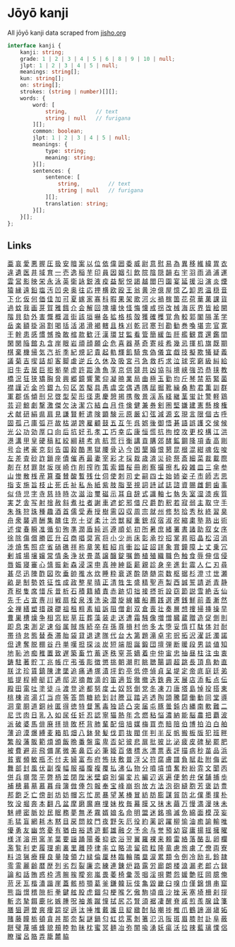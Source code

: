 # Jōyō kanji

All jōyō kanji data scraped from [jisho.org](https://jisho.org)

```ts
interface kanji {
    kanji: string;
    grade: 1 | 2 | 3 | 4 | 5 | 6 | 8 | 9 | 10 | null;
    jlpt: 1 | 2 | 3 | 4 | 5 | null;
    meanings: string[];
    kun: string[];
    on: string[];
    strokes: (string | number)[][];
    words: {
        word: [
            string,         // text
            string | null   // furigana
        ][];
        common: boolean;
        jlpt: 1 | 2 | 3 | 4 | 5 | null;
        meanings: {
            type: string;
            meaning: string;
        }[];
        sentences: {
            sentence: [
                string,         // text
                string | null   // furigana
            ][];
            translation: string;
        }[];
    }[];
};
```
## Links
[亜](./jouyou/亜.json) [哀](./jouyou/哀.json) [愛](./jouyou/愛.json) [悪](./jouyou/悪.json) [握](./jouyou/握.json) [圧](./jouyou/圧.json) [扱](./jouyou/扱.json) [安](./jouyou/安.json) [暗](./jouyou/暗.json) [案](./jouyou/案.json) [以](./jouyou/以.json) [位](./jouyou/位.json) [依](./jouyou/依.json) [偉](./jouyou/偉.json) [囲](./jouyou/囲.json) [委](./jouyou/委.json) [威](./jouyou/威.json) [尉](./jouyou/尉.json) [意](./jouyou/意.json) [慰](./jouyou/慰.json) [易](./jouyou/易.json) [為](./jouyou/為.json) [異](./jouyou/異.json) [移](./jouyou/移.json) [維](./jouyou/維.json) [緯](./jouyou/緯.json) [胃](./jouyou/胃.json) [衣](./jouyou/衣.json) [違](./jouyou/違.json) [遺](./jouyou/遺.json) [医](./jouyou/医.json) [井](./jouyou/井.json) [域](./jouyou/域.json) [育](./jouyou/育.json) [一](./jouyou/一.json) [壱](./jouyou/壱.json) [逸](./jouyou/逸.json) [稲](./jouyou/稲.json) [芋](./jouyou/芋.json) [印](./jouyou/印.json) [員](./jouyou/員.json) [因](./jouyou/因.json) [姻](./jouyou/姻.json) [引](./jouyou/引.json) [飲](./jouyou/飲.json) [院](./jouyou/院.json) [陰](./jouyou/陰.json) [隠](./jouyou/隠.json) [韻](./jouyou/韻.json) [右](./jouyou/右.json) [宇](./jouyou/宇.json) [羽](./jouyou/羽.json) [雨](./jouyou/雨.json) [渦](./jouyou/渦.json) [浦](./jouyou/浦.json) [運](./jouyou/運.json) [雲](./jouyou/雲.json) [営](./jouyou/営.json) [影](./jouyou/影.json) [映](./jouyou/映.json) [栄](./jouyou/栄.json) [永](./jouyou/永.json) [泳](./jouyou/泳.json) [英](./jouyou/英.json) [衛](./jouyou/衛.json) [詠](./jouyou/詠.json) [鋭](./jouyou/鋭.json) [液](./jouyou/液.json) [疫](./jouyou/疫.json) [益](./jouyou/益.json) [駅](./jouyou/駅.json) [悦](./jouyou/悦.json) [謁](./jouyou/謁.json) [越](./jouyou/越.json) [閲](./jouyou/閲.json) [円](./jouyou/円.json) [園](./jouyou/園.json) [宴](./jouyou/宴.json) [延](./jouyou/延.json) [援](./jouyou/援.json) [沿](./jouyou/沿.json) [演](./jouyou/演.json) [炎](./jouyou/炎.json) [煙](./jouyou/煙.json) [猿](./jouyou/猿.json) [縁](./jouyou/縁.json) [遠](./jouyou/遠.json) [鉛](./jouyou/鉛.json) [塩](./jouyou/塩.json) [汚](./jouyou/汚.json) [凹](./jouyou/凹.json) [央](./jouyou/央.json) [奥](./jouyou/奥.json) [往](./jouyou/往.json) [応](./jouyou/応.json) [押](./jouyou/押.json) [横](./jouyou/横.json) [欧](./jouyou/欧.json) [殴](./jouyou/殴.json) [王](./jouyou/王.json) [翁](./jouyou/翁.json) [黄](./jouyou/黄.json) [沖](./jouyou/沖.json) [億](./jouyou/億.json) [屋](./jouyou/屋.json) [憶](./jouyou/憶.json) [乙](./jouyou/乙.json) [卸](./jouyou/卸.json) [恩](./jouyou/恩.json) [温](./jouyou/温.json) [穏](./jouyou/穏.json) [音](./jouyou/音.json) [下](./jouyou/下.json) [化](./jouyou/化.json) [仮](./jouyou/仮.json) [何](./jouyou/何.json) [価](./jouyou/価.json) [佳](./jouyou/佳.json) [加](./jouyou/加.json) [可](./jouyou/可.json) [夏](./jouyou/夏.json) [嫁](./jouyou/嫁.json) [家](./jouyou/家.json) [寡](./jouyou/寡.json) [科](./jouyou/科.json) [暇](./jouyou/暇.json) [果](./jouyou/果.json) [架](./jouyou/架.json) [歌](./jouyou/歌.json) [河](./jouyou/河.json) [火](./jouyou/火.json) [禍](./jouyou/禍.json) [稼](./jouyou/稼.json) [箇](./jouyou/箇.json) [花](./jouyou/花.json) [荷](./jouyou/荷.json) [華](./jouyou/華.json) [菓](./jouyou/菓.json) [課](./jouyou/課.json) [貨](./jouyou/貨.json) [過](./jouyou/過.json) [蚊](./jouyou/蚊.json) [我](./jouyou/我.json) [画](./jouyou/画.json) [芽](./jouyou/芽.json) [賀](./jouyou/賀.json) [雅](./jouyou/雅.json) [餓](./jouyou/餓.json) [介](./jouyou/介.json) [会](./jouyou/会.json) [解](./jouyou/解.json) [回](./jouyou/回.json) [塊](./jouyou/塊.json) [壊](./jouyou/壊.json) [快](./jouyou/快.json) [怪](./jouyou/怪.json) [悔](./jouyou/悔.json) [懐](./jouyou/懐.json) [戒](./jouyou/戒.json) [拐](./jouyou/拐.json) [改](./jouyou/改.json) [械](./jouyou/械.json) [海](./jouyou/海.json) [灰](./jouyou/灰.json) [界](./jouyou/界.json) [皆](./jouyou/皆.json) [絵](./jouyou/絵.json) [開](./jouyou/開.json) [階](./jouyou/階.json) [貝](./jouyou/貝.json) [劾](./jouyou/劾.json) [外](./jouyou/外.json) [害](./jouyou/害.json) [慨](./jouyou/慨.json) [概](./jouyou/概.json) [涯](./jouyou/涯.json) [街](./jouyou/街.json) [該](./jouyou/該.json) [垣](./jouyou/垣.json) [嚇](./jouyou/嚇.json) [各](./jouyou/各.json) [拡](./jouyou/拡.json) [格](./jouyou/格.json) [核](./jouyou/核.json) [殻](./jouyou/殻.json) [獲](./jouyou/獲.json) [確](./jouyou/確.json) [穫](./jouyou/穫.json) [覚](./jouyou/覚.json) [角](./jouyou/角.json) [較](./jouyou/較.json) [郭](./jouyou/郭.json) [閣](./jouyou/閣.json) [隔](./jouyou/隔.json) [革](./jouyou/革.json) [学](./jouyou/学.json) [岳](./jouyou/岳.json) [楽](./jouyou/楽.json) [額](./jouyou/額.json) [掛](./jouyou/掛.json) [潟](./jouyou/潟.json) [割](./jouyou/割.json) [喝](./jouyou/喝.json) [括](./jouyou/括.json) [活](./jouyou/活.json) [渇](./jouyou/渇.json) [滑](./jouyou/滑.json) [褐](./jouyou/褐.json) [轄](./jouyou/轄.json) [且](./jouyou/且.json) [株](./jouyou/株.json) [刈](./jouyou/刈.json) [乾](./jouyou/乾.json) [冠](./jouyou/冠.json) [寒](./jouyou/寒.json) [刊](./jouyou/刊.json) [勘](./jouyou/勘.json) [勧](./jouyou/勧.json) [巻](./jouyou/巻.json) [喚](./jouyou/喚.json) [堪](./jouyou/堪.json) [完](./jouyou/完.json) [官](./jouyou/官.json) [寛](./jouyou/寛.json) [干](./jouyou/干.json) [幹](./jouyou/幹.json) [患](./jouyou/患.json) [感](./jouyou/感.json) [慣](./jouyou/慣.json) [憾](./jouyou/憾.json) [換](./jouyou/換.json) [敢](./jouyou/敢.json) [棺](./jouyou/棺.json) [款](./jouyou/款.json) [歓](./jouyou/歓.json) [汗](./jouyou/汗.json) [漢](./jouyou/漢.json) [環](./jouyou/環.json) [甘](./jouyou/甘.json) [監](./jouyou/監.json) [看](./jouyou/看.json) [管](./jouyou/管.json) [簡](./jouyou/簡.json) [緩](./jouyou/緩.json) [缶](./jouyou/缶.json) [肝](./jouyou/肝.json) [艦](./jouyou/艦.json) [観](./jouyou/観.json) [貫](./jouyou/貫.json) [還](./jouyou/還.json) [鑑](./jouyou/鑑.json) [間](./jouyou/間.json) [閑](./jouyou/閑.json) [関](./jouyou/関.json) [陥](./jouyou/陥.json) [館](./jouyou/館.json) [丸](./jouyou/丸.json) [含](./jouyou/含.json) [岸](./jouyou/岸.json) [眼](./jouyou/眼.json) [岩](./jouyou/岩.json) [頑](./jouyou/頑.json) [顔](./jouyou/顔.json) [願](./jouyou/願.json) [企](./jouyou/企.json) [危](./jouyou/危.json) [喜](./jouyou/喜.json) [器](./jouyou/器.json) [基](./jouyou/基.json) [奇](./jouyou/奇.json) [寄](./jouyou/寄.json) [岐](./jouyou/岐.json) [希](./jouyou/希.json) [幾](./jouyou/幾.json) [忌](./jouyou/忌.json) [揮](./jouyou/揮.json) [机](./jouyou/机.json) [旗](./jouyou/旗.json) [既](./jouyou/既.json) [期](./jouyou/期.json) [棋](./jouyou/棋.json) [棄](./jouyou/棄.json) [機](./jouyou/機.json) [帰](./jouyou/帰.json) [気](./jouyou/気.json) [汽](./jouyou/汽.json) [祈](./jouyou/祈.json) [季](./jouyou/季.json) [紀](./jouyou/紀.json) [規](./jouyou/規.json) [記](./jouyou/記.json) [貴](./jouyou/貴.json) [起](./jouyou/起.json) [軌](./jouyou/軌.json) [輝](./jouyou/輝.json) [飢](./jouyou/飢.json) [騎](./jouyou/騎.json) [鬼](./jouyou/鬼.json) [偽](./jouyou/偽.json) [儀](./jouyou/儀.json) [宜](./jouyou/宜.json) [戯](./jouyou/戯.json) [技](./jouyou/技.json) [擬](./jouyou/擬.json) [欺](./jouyou/欺.json) [犠](./jouyou/犠.json) [疑](./jouyou/疑.json) [義](./jouyou/義.json) [議](./jouyou/議.json) [菊](./jouyou/菊.json) [吉](./jouyou/吉.json) [喫](./jouyou/喫.json) [詰](./jouyou/詰.json) [却](./jouyou/却.json) [客](./jouyou/客.json) [脚](./jouyou/脚.json) [虐](./jouyou/虐.json) [逆](./jouyou/逆.json) [丘](./jouyou/丘.json) [久](./jouyou/久.json) [休](./jouyou/休.json) [及](./jouyou/及.json) [吸](./jouyou/吸.json) [宮](./jouyou/宮.json) [弓](./jouyou/弓.json) [急](./jouyou/急.json) [救](./jouyou/救.json) [朽](./jouyou/朽.json) [求](./jouyou/求.json) [泣](./jouyou/泣.json) [球](./jouyou/球.json) [究](./jouyou/究.json) [窮](./jouyou/窮.json) [級](./jouyou/級.json) [糾](./jouyou/糾.json) [給](./jouyou/給.json) [旧](./jouyou/旧.json) [牛](./jouyou/牛.json) [去](./jouyou/去.json) [居](./jouyou/居.json) [巨](./jouyou/巨.json) [拒](./jouyou/拒.json) [拠](./jouyou/拠.json) [挙](./jouyou/挙.json) [虚](./jouyou/虚.json) [許](./jouyou/許.json) [距](./jouyou/距.json) [漁](./jouyou/漁.json) [魚](./jouyou/魚.json) [享](./jouyou/享.json) [京](./jouyou/京.json) [供](./jouyou/供.json) [競](./jouyou/競.json) [共](./jouyou/共.json) [凶](./jouyou/凶.json) [協](./jouyou/協.json) [叫](./jouyou/叫.json) [境](./jouyou/境.json) [峡](./jouyou/峡.json) [強](./jouyou/強.json) [恐](./jouyou/恐.json) [恭](./jouyou/恭.json) [挟](./jouyou/挟.json) [教](./jouyou/教.json) [橋](./jouyou/橋.json) [況](./jouyou/況.json) [狂](./jouyou/狂.json) [狭](./jouyou/狭.json) [矯](./jouyou/矯.json) [胸](./jouyou/胸.json) [脅](./jouyou/脅.json) [興](./jouyou/興.json) [郷](./jouyou/郷.json) [鏡](./jouyou/鏡.json) [響](./jouyou/響.json) [驚](./jouyou/驚.json) [仰](./jouyou/仰.json) [凝](./jouyou/凝.json) [暁](./jouyou/暁.json) [業](./jouyou/業.json) [局](./jouyou/局.json) [曲](./jouyou/曲.json) [極](./jouyou/極.json) [玉](./jouyou/玉.json) [勤](./jouyou/勤.json) [均](./jouyou/均.json) [斤](./jouyou/斤.json) [琴](./jouyou/琴.json) [禁](./jouyou/禁.json) [筋](./jouyou/筋.json) [緊](./jouyou/緊.json) [菌](./jouyou/菌.json) [襟](./jouyou/襟.json) [謹](./jouyou/謹.json) [近](./jouyou/近.json) [金](./jouyou/金.json) [吟](./jouyou/吟.json) [銀](./jouyou/銀.json) [九](./jouyou/九.json) [句](./jouyou/句.json) [区](./jouyou/区.json) [苦](./jouyou/苦.json) [駆](./jouyou/駆.json) [具](./jouyou/具.json) [愚](./jouyou/愚.json) [虞](./jouyou/虞.json) [空](./jouyou/空.json) [偶](./jouyou/偶.json) [遇](./jouyou/遇.json) [隅](./jouyou/隅.json) [屈](./jouyou/屈.json) [掘](./jouyou/掘.json) [靴](./jouyou/靴.json) [繰](./jouyou/繰.json) [桑](./jouyou/桑.json) [勲](./jouyou/勲.json) [君](./jouyou/君.json) [薫](./jouyou/薫.json) [訓](./jouyou/訓.json) [群](./jouyou/群.json) [軍](./jouyou/軍.json) [郡](./jouyou/郡.json) [係](./jouyou/係.json) [傾](./jouyou/傾.json) [刑](./jouyou/刑.json) [兄](./jouyou/兄.json) [啓](./jouyou/啓.json) [型](./jouyou/型.json) [契](./jouyou/契.json) [形](./jouyou/形.json) [径](./jouyou/径.json) [恵](./jouyou/恵.json) [慶](./jouyou/慶.json) [憩](./jouyou/憩.json) [掲](./jouyou/掲.json) [携](./jouyou/携.json) [敬](./jouyou/敬.json) [景](./jouyou/景.json) [渓](./jouyou/渓.json) [系](./jouyou/系.json) [経](./jouyou/経.json) [継](./jouyou/継.json) [茎](./jouyou/茎.json) [蛍](./jouyou/蛍.json) [計](./jouyou/計.json) [警](./jouyou/警.json) [軽](./jouyou/軽.json) [鶏](./jouyou/鶏.json) [芸](./jouyou/芸.json) [迎](./jouyou/迎.json) [鯨](./jouyou/鯨.json) [劇](./jouyou/劇.json) [撃](./jouyou/撃.json) [激](./jouyou/激.json) [傑](./jouyou/傑.json) [欠](./jouyou/欠.json) [決](./jouyou/決.json) [潔](./jouyou/潔.json) [穴](./jouyou/穴.json) [結](./jouyou/結.json) [血](./jouyou/血.json) [月](./jouyou/月.json) [件](./jouyou/件.json) [倹](./jouyou/倹.json) [健](./jouyou/健.json) [兼](./jouyou/兼.json) [券](./jouyou/券.json) [剣](./jouyou/剣.json) [圏](./jouyou/圏.json) [堅](./jouyou/堅.json) [嫌](./jouyou/嫌.json) [建](./jouyou/建.json) [憲](./jouyou/憲.json) [懸](./jouyou/懸.json) [検](./jouyou/検.json) [権](./jouyou/権.json) [犬](./jouyou/犬.json) [献](./jouyou/献.json) [研](./jouyou/研.json) [絹](./jouyou/絹.json) [県](./jouyou/県.json) [肩](./jouyou/肩.json) [見](./jouyou/見.json) [謙](./jouyou/謙.json) [賢](./jouyou/賢.json) [軒](./jouyou/軒.json) [遣](./jouyou/遣.json) [険](./jouyou/険.json) [顕](./jouyou/顕.json) [験](./jouyou/験.json) [元](./jouyou/元.json) [原](./jouyou/原.json) [厳](./jouyou/厳.json) [幻](./jouyou/幻.json) [弦](./jouyou/弦.json) [減](./jouyou/減.json) [源](./jouyou/源.json) [玄](./jouyou/玄.json) [現](./jouyou/現.json) [言](./jouyou/言.json) [限](./jouyou/限.json) [個](./jouyou/個.json) [古](./jouyou/古.json) [呼](./jouyou/呼.json) [固](./jouyou/固.json) [孤](./jouyou/孤.json) [己](./jouyou/己.json) [庫](./jouyou/庫.json) [弧](./jouyou/弧.json) [戸](./jouyou/戸.json) [故](./jouyou/故.json) [枯](./jouyou/枯.json) [湖](./jouyou/湖.json) [誇](./jouyou/誇.json) [雇](./jouyou/雇.json) [顧](./jouyou/顧.json) [鼓](./jouyou/鼓.json) [五](./jouyou/五.json) [互](./jouyou/互.json) [午](./jouyou/午.json) [呉](./jouyou/呉.json) [娯](./jouyou/娯.json) [後](./jouyou/後.json) [御](./jouyou/御.json) [悟](./jouyou/悟.json) [碁](./jouyou/碁.json) [語](./jouyou/語.json) [誤](./jouyou/誤.json) [護](./jouyou/護.json) [交](./jouyou/交.json) [侯](./jouyou/侯.json) [候](./jouyou/候.json) [光](./jouyou/光.json) [公](./jouyou/公.json) [功](./jouyou/功.json) [効](./jouyou/効.json) [厚](./jouyou/厚.json) [口](./jouyou/口.json) [向](./jouyou/向.json) [后](./jouyou/后.json) [坑](./jouyou/坑.json) [好](./jouyou/好.json) [孔](./jouyou/孔.json) [孝](./jouyou/孝.json) [工](./jouyou/工.json) [巧](./jouyou/巧.json) [幸](./jouyou/幸.json) [広](./jouyou/広.json) [康](./jouyou/康.json) [恒](./jouyou/恒.json) [慌](./jouyou/慌.json) [抗](./jouyou/抗.json) [拘](./jouyou/拘.json) [控](./jouyou/控.json) [攻](./jouyou/攻.json) [更](./jouyou/更.json) [校](./jouyou/校.json) [構](./jouyou/構.json) [江](./jouyou/江.json) [洪](./jouyou/洪.json) [港](./jouyou/港.json) [溝](./jouyou/溝.json) [甲](./jouyou/甲.json) [皇](./jouyou/皇.json) [硬](./jouyou/硬.json) [稿](./jouyou/稿.json) [紅](./jouyou/紅.json) [絞](./jouyou/絞.json) [綱](./jouyou/綱.json) [耕](./jouyou/耕.json) [考](./jouyou/考.json) [肯](./jouyou/肯.json) [航](./jouyou/航.json) [荒](./jouyou/荒.json) [行](./jouyou/行.json) [衡](./jouyou/衡.json) [講](./jouyou/講.json) [貢](./jouyou/貢.json) [購](./jouyou/購.json) [郊](./jouyou/郊.json) [酵](./jouyou/酵.json) [鉱](./jouyou/鉱.json) [鋼](./jouyou/鋼.json) [降](./jouyou/降.json) [項](./jouyou/項.json) [香](./jouyou/香.json) [高](./jouyou/高.json) [剛](./jouyou/剛.json) [号](./jouyou/号.json) [合](./jouyou/合.json) [拷](./jouyou/拷.json) [豪](./jouyou/豪.json) [克](./jouyou/克.json) [刻](./jouyou/刻.json) [告](./jouyou/告.json) [国](./jouyou/国.json) [穀](./jouyou/穀.json) [酷](./jouyou/酷.json) [黒](./jouyou/黒.json) [獄](./jouyou/獄.json) [腰](./jouyou/腰.json) [骨](./jouyou/骨.json) [込](./jouyou/込.json) [今](./jouyou/今.json) [困](./jouyou/困.json) [墾](./jouyou/墾.json) [婚](./jouyou/婚.json) [恨](./jouyou/恨.json) [懇](./jouyou/懇.json) [昆](./jouyou/昆.json) [根](./jouyou/根.json) [混](./jouyou/混.json) [紺](./jouyou/紺.json) [魂](./jouyou/魂.json) [佐](./jouyou/佐.json) [唆](./jouyou/唆.json) [左](./jouyou/左.json) [差](./jouyou/差.json) [査](./jouyou/査.json) [砂](./jouyou/砂.json) [詐](./jouyou/詐.json) [鎖](./jouyou/鎖.json) [座](./jouyou/座.json) [債](./jouyou/債.json) [催](./jouyou/催.json) [再](./jouyou/再.json) [最](./jouyou/最.json) [妻](./jouyou/妻.json) [宰](./jouyou/宰.json) [彩](./jouyou/彩.json) [才](./jouyou/才.json) [採](./jouyou/採.json) [栽](./jouyou/栽.json) [歳](./jouyou/歳.json) [済](./jouyou/済.json) [災](./jouyou/災.json) [砕](./jouyou/砕.json) [祭](./jouyou/祭.json) [斎](./jouyou/斎.json) [細](./jouyou/細.json) [菜](./jouyou/菜.json) [裁](./jouyou/裁.json) [載](./jouyou/載.json) [際](./jouyou/際.json) [剤](./jouyou/剤.json) [在](./jouyou/在.json) [材](./jouyou/材.json) [罪](./jouyou/罪.json) [財](./jouyou/財.json) [坂](./jouyou/坂.json) [咲](./jouyou/咲.json) [崎](./jouyou/崎.json) [作](./jouyou/作.json) [削](./jouyou/削.json) [搾](./jouyou/搾.json) [昨](./jouyou/昨.json) [策](./jouyou/策.json) [索](./jouyou/索.json) [錯](./jouyou/錯.json) [桜](./jouyou/桜.json) [冊](./jouyou/冊.json) [刷](./jouyou/刷.json) [察](./jouyou/察.json) [撮](./jouyou/撮.json) [擦](./jouyou/擦.json) [札](./jouyou/札.json) [殺](./jouyou/殺.json) [雑](./jouyou/雑.json) [皿](./jouyou/皿.json) [三](./jouyou/三.json) [傘](./jouyou/傘.json) [参](./jouyou/参.json) [山](./jouyou/山.json) [惨](./jouyou/惨.json) [散](./jouyou/散.json) [桟](./jouyou/桟.json) [産](./jouyou/産.json) [算](./jouyou/算.json) [蚕](./jouyou/蚕.json) [賛](./jouyou/賛.json) [酸](./jouyou/酸.json) [暫](./jouyou/暫.json) [残](./jouyou/残.json) [仕](./jouyou/仕.json) [伺](./jouyou/伺.json) [使](./jouyou/使.json) [刺](./jouyou/刺.json) [司](./jouyou/司.json) [史](./jouyou/史.json) [嗣](./jouyou/嗣.json) [四](./jouyou/四.json) [士](./jouyou/士.json) [始](./jouyou/始.json) [姉](./jouyou/姉.json) [姿](./jouyou/姿.json) [子](./jouyou/子.json) [市](./jouyou/市.json) [師](./jouyou/師.json) [志](./jouyou/志.json) [思](./jouyou/思.json) [指](./jouyou/指.json) [支](./jouyou/支.json) [施](./jouyou/施.json) [旨](./jouyou/旨.json) [枝](./jouyou/枝.json) [止](./jouyou/止.json) [死](./jouyou/死.json) [氏](./jouyou/氏.json) [祉](./jouyou/祉.json) [私](./jouyou/私.json) [糸](./jouyou/糸.json) [紙](./jouyou/紙.json) [紫](./jouyou/紫.json) [肢](./jouyou/肢.json) [脂](./jouyou/脂.json) [至](./jouyou/至.json) [視](./jouyou/視.json) [詞](./jouyou/詞.json) [詩](./jouyou/詩.json) [試](./jouyou/試.json) [誌](./jouyou/誌.json) [諮](./jouyou/諮.json) [資](./jouyou/資.json) [賜](./jouyou/賜.json) [雌](./jouyou/雌.json) [飼](./jouyou/飼.json) [歯](./jouyou/歯.json) [事](./jouyou/事.json) [似](./jouyou/似.json) [侍](./jouyou/侍.json) [児](./jouyou/児.json) [字](./jouyou/字.json) [寺](./jouyou/寺.json) [慈](./jouyou/慈.json) [持](./jouyou/持.json) [時](./jouyou/時.json) [次](./jouyou/次.json) [滋](./jouyou/滋.json) [治](./jouyou/治.json) [璽](./jouyou/璽.json) [磁](./jouyou/磁.json) [示](./jouyou/示.json) [耳](./jouyou/耳.json) [自](./jouyou/自.json) [辞](./jouyou/辞.json) [式](./jouyou/式.json) [識](./jouyou/識.json) [軸](./jouyou/軸.json) [七](./jouyou/七.json) [執](./jouyou/執.json) [失](./jouyou/失.json) [室](./jouyou/室.json) [湿](./jouyou/湿.json) [漆](./jouyou/漆.json) [疾](./jouyou/疾.json) [質](./jouyou/質.json) [実](./jouyou/実.json) [芝](./jouyou/芝.json) [舎](./jouyou/舎.json) [写](./jouyou/写.json) [射](./jouyou/射.json) [捨](./jouyou/捨.json) [赦](./jouyou/赦.json) [斜](./jouyou/斜.json) [煮](./jouyou/煮.json) [社](./jouyou/社.json) [者](./jouyou/者.json) [謝](./jouyou/謝.json) [車](./jouyou/車.json) [遮](./jouyou/遮.json) [蛇](./jouyou/蛇.json) [邪](./jouyou/邪.json) [借](./jouyou/借.json) [尺](./jouyou/尺.json) [爵](./jouyou/爵.json) [酌](./jouyou/酌.json) [釈](./jouyou/釈.json) [若](./jouyou/若.json) [寂](./jouyou/寂.json) [弱](./jouyou/弱.json) [主](./jouyou/主.json) [取](./jouyou/取.json) [守](./jouyou/守.json) [手](./jouyou/手.json) [朱](./jouyou/朱.json) [殊](./jouyou/殊.json) [狩](./jouyou/狩.json) [珠](./jouyou/珠.json) [種](./jouyou/種.json) [趣](./jouyou/趣.json) [酒](./jouyou/酒.json) [首](./jouyou/首.json) [儒](./jouyou/儒.json) [受](./jouyou/受.json) [寿](./jouyou/寿.json) [授](./jouyou/授.json) [樹](./jouyou/樹.json) [需](./jouyou/需.json) [囚](./jouyou/囚.json) [収](./jouyou/収.json) [周](./jouyou/周.json) [宗](./jouyou/宗.json) [就](./jouyou/就.json) [州](./jouyou/州.json) [修](./jouyou/修.json) [愁](./jouyou/愁.json) [拾](./jouyou/拾.json) [秀](./jouyou/秀.json) [秋](./jouyou/秋.json) [終](./jouyou/終.json) [習](./jouyou/習.json) [臭](./jouyou/臭.json) [舟](./jouyou/舟.json) [衆](./jouyou/衆.json) [襲](./jouyou/襲.json) [週](./jouyou/週.json) [酬](./jouyou/酬.json) [集](./jouyou/集.json) [醜](./jouyou/醜.json) [住](./jouyou/住.json) [充](./jouyou/充.json) [十](./jouyou/十.json) [従](./jouyou/従.json) [柔](./jouyou/柔.json) [汁](./jouyou/汁.json) [渋](./jouyou/渋.json) [獣](./jouyou/獣.json) [縦](./jouyou/縦.json) [重](./jouyou/重.json) [銃](./jouyou/銃.json) [叔](./jouyou/叔.json) [宿](./jouyou/宿.json) [淑](./jouyou/淑.json) [祝](./jouyou/祝.json) [縮](./jouyou/縮.json) [粛](./jouyou/粛.json) [塾](./jouyou/塾.json) [熟](./jouyou/熟.json) [出](./jouyou/出.json) [術](./jouyou/術.json) [述](./jouyou/述.json) [俊](./jouyou/俊.json) [春](./jouyou/春.json) [瞬](./jouyou/瞬.json) [准](./jouyou/准.json) [循](./jouyou/循.json) [旬](./jouyou/旬.json) [殉](./jouyou/殉.json) [準](./jouyou/準.json) [潤](./jouyou/潤.json) [盾](./jouyou/盾.json) [純](./jouyou/純.json) [巡](./jouyou/巡.json) [遵](./jouyou/遵.json) [順](./jouyou/順.json) [処](./jouyou/処.json) [初](./jouyou/初.json) [所](./jouyou/所.json) [暑](./jouyou/暑.json) [庶](./jouyou/庶.json) [緒](./jouyou/緒.json) [署](./jouyou/署.json) [書](./jouyou/書.json) [諸](./jouyou/諸.json) [助](./jouyou/助.json) [叙](./jouyou/叙.json) [女](./jouyou/女.json) [序](./jouyou/序.json) [徐](./jouyou/徐.json) [除](./jouyou/除.json) [傷](./jouyou/傷.json) [償](./jouyou/償.json) [勝](./jouyou/勝.json) [匠](./jouyou/匠.json) [升](./jouyou/升.json) [召](./jouyou/召.json) [商](./jouyou/商.json) [唱](./jouyou/唱.json) [奨](./jouyou/奨.json) [宵](./jouyou/宵.json) [将](./jouyou/将.json) [小](./jouyou/小.json) [少](./jouyou/少.json) [尚](./jouyou/尚.json) [床](./jouyou/床.json) [彰](./jouyou/彰.json) [承](./jouyou/承.json) [抄](./jouyou/抄.json) [招](./jouyou/招.json) [掌](./jouyou/掌.json) [昇](./jouyou/昇.json) [昭](./jouyou/昭.json) [晶](./jouyou/晶.json) [松](./jouyou/松.json) [沼](./jouyou/沼.json) [消](./jouyou/消.json) [渉](./jouyou/渉.json) [焼](./jouyou/焼.json) [焦](./jouyou/焦.json) [照](./jouyou/照.json) [症](./jouyou/症.json) [省](./jouyou/省.json) [硝](./jouyou/硝.json) [礁](./jouyou/礁.json) [祥](./jouyou/祥.json) [称](./jouyou/称.json) [章](./jouyou/章.json) [笑](./jouyou/笑.json) [粧](./jouyou/粧.json) [紹](./jouyou/紹.json) [肖](./jouyou/肖.json) [衝](./jouyou/衝.json) [訟](./jouyou/訟.json) [証](./jouyou/証.json) [詔](./jouyou/詔.json) [詳](./jouyou/詳.json) [象](./jouyou/象.json) [賞](./jouyou/賞.json) [鐘](./jouyou/鐘.json) [障](./jouyou/障.json) [上](./jouyou/上.json) [丈](./jouyou/丈.json) [乗](./jouyou/乗.json) [冗](./jouyou/冗.json) [剰](./jouyou/剰.json) [城](./jouyou/城.json) [場](./jouyou/場.json) [壌](./jouyou/壌.json) [嬢](./jouyou/嬢.json) [常](./jouyou/常.json) [情](./jouyou/情.json) [条](./jouyou/条.json) [浄](./jouyou/浄.json) [状](./jouyou/状.json) [畳](./jouyou/畳.json) [蒸](./jouyou/蒸.json) [譲](./jouyou/譲.json) [醸](./jouyou/醸.json) [錠](./jouyou/錠.json) [嘱](./jouyou/嘱.json) [飾](./jouyou/飾.json) [植](./jouyou/植.json) [殖](./jouyou/殖.json) [織](./jouyou/織.json) [職](./jouyou/職.json) [色](./jouyou/色.json) [触](./jouyou/触.json) [食](./jouyou/食.json) [辱](./jouyou/辱.json) [伸](./jouyou/伸.json) [信](./jouyou/信.json) [侵](./jouyou/侵.json) [唇](./jouyou/唇.json) [娠](./jouyou/娠.json) [寝](./jouyou/寝.json) [審](./jouyou/審.json) [心](./jouyou/心.json) [慎](./jouyou/慎.json) [振](./jouyou/振.json) [新](./jouyou/新.json) [森](./jouyou/森.json) [浸](./jouyou/浸.json) [深](./jouyou/深.json) [申](./jouyou/申.json) [真](./jouyou/真.json) [神](./jouyou/神.json) [紳](./jouyou/紳.json) [臣](./jouyou/臣.json) [薪](./jouyou/薪.json) [親](./jouyou/親.json) [診](./jouyou/診.json) [身](./jouyou/身.json) [辛](./jouyou/辛.json) [進](./jouyou/進.json) [針](./jouyou/針.json) [震](./jouyou/震.json) [人](./jouyou/人.json) [仁](./jouyou/仁.json) [刃](./jouyou/刃.json) [尋](./jouyou/尋.json) [甚](./jouyou/甚.json) [尽](./jouyou/尽.json) [迅](./jouyou/迅.json) [陣](./jouyou/陣.json) [酢](./jouyou/酢.json) [図](./jouyou/図.json) [吹](./jouyou/吹.json) [垂](./jouyou/垂.json) [帥](./jouyou/帥.json) [推](./jouyou/推.json) [水](./jouyou/水.json) [炊](./jouyou/炊.json) [睡](./jouyou/睡.json) [粋](./jouyou/粋.json) [衰](./jouyou/衰.json) [遂](./jouyou/遂.json) [酔](./jouyou/酔.json) [随](./jouyou/随.json) [髄](./jouyou/髄.json) [崇](./jouyou/崇.json) [数](./jouyou/数.json) [枢](./jouyou/枢.json) [据](./jouyou/据.json) [杉](./jouyou/杉.json) [澄](./jouyou/澄.json) [寸](./jouyou/寸.json) [世](./jouyou/世.json) [瀬](./jouyou/瀬.json) [畝](./jouyou/畝.json) [是](./jouyou/是.json) [制](./jouyou/制.json) [勢](./jouyou/勢.json) [姓](./jouyou/姓.json) [征](./jouyou/征.json) [性](./jouyou/性.json) [成](./jouyou/成.json) [政](./jouyou/政.json) [整](./jouyou/整.json) [星](./jouyou/星.json) [晴](./jouyou/晴.json) [正](./jouyou/正.json) [清](./jouyou/清.json) [牲](./jouyou/牲.json) [生](./jouyou/生.json) [盛](./jouyou/盛.json) [精](./jouyou/精.json) [聖](./jouyou/聖.json) [声](./jouyou/声.json) [製](./jouyou/製.json) [西](./jouyou/西.json) [誠](./jouyou/誠.json) [誓](./jouyou/誓.json) [請](./jouyou/請.json) [逝](./jouyou/逝.json) [青](./jouyou/青.json) [静](./jouyou/静.json) [斉](./jouyou/斉.json) [税](./jouyou/税.json) [隻](./jouyou/隻.json) [席](./jouyou/席.json) [惜](./jouyou/惜.json) [斥](./jouyou/斥.json) [昔](./jouyou/昔.json) [析](./jouyou/析.json) [石](./jouyou/石.json) [積](./jouyou/積.json) [籍](./jouyou/籍.json) [績](./jouyou/績.json) [責](./jouyou/責.json) [赤](./jouyou/赤.json) [跡](./jouyou/跡.json) [切](./jouyou/切.json) [拙](./jouyou/拙.json) [接](./jouyou/接.json) [摂](./jouyou/摂.json) [折](./jouyou/折.json) [設](./jouyou/設.json) [窃](./jouyou/窃.json) [節](./jouyou/節.json) [説](./jouyou/説.json) [雪](./jouyou/雪.json) [絶](./jouyou/絶.json) [舌](./jouyou/舌.json) [仙](./jouyou/仙.json) [先](./jouyou/先.json) [千](./jouyou/千.json) [占](./jouyou/占.json) [宣](./jouyou/宣.json) [専](./jouyou/専.json) [川](./jouyou/川.json) [戦](./jouyou/戦.json) [扇](./jouyou/扇.json) [栓](./jouyou/栓.json) [泉](./jouyou/泉.json) [浅](./jouyou/浅.json) [洗](./jouyou/洗.json) [染](./jouyou/染.json) [潜](./jouyou/潜.json) [旋](./jouyou/旋.json) [線](./jouyou/線.json) [繊](./jouyou/繊.json) [船](./jouyou/船.json) [薦](./jouyou/薦.json) [践](./jouyou/践.json) [選](./jouyou/選.json) [遷](./jouyou/遷.json) [銭](./jouyou/銭.json) [鮮](./jouyou/鮮.json) [前](./jouyou/前.json) [善](./jouyou/善.json) [漸](./jouyou/漸.json) [然](./jouyou/然.json) [全](./jouyou/全.json) [禅](./jouyou/禅.json) [繕](./jouyou/繕.json) [塑](./jouyou/塑.json) [措](./jouyou/措.json) [疎](./jouyou/疎.json) [礎](./jouyou/礎.json) [祖](./jouyou/祖.json) [租](./jouyou/租.json) [粗](./jouyou/粗.json) [素](./jouyou/素.json) [組](./jouyou/組.json) [訴](./jouyou/訴.json) [阻](./jouyou/阻.json) [僧](./jouyou/僧.json) [創](./jouyou/創.json) [双](./jouyou/双.json) [倉](./jouyou/倉.json) [喪](./jouyou/喪.json) [壮](./jouyou/壮.json) [奏](./jouyou/奏.json) [層](./jouyou/層.json) [想](./jouyou/想.json) [捜](./jouyou/捜.json) [掃](./jouyou/掃.json) [挿](./jouyou/挿.json) [操](./jouyou/操.json) [早](./jouyou/早.json) [曹](./jouyou/曹.json) [巣](./jouyou/巣.json) [槽](./jouyou/槽.json) [燥](./jouyou/燥.json) [争](./jouyou/争.json) [相](./jouyou/相.json) [窓](./jouyou/窓.json) [総](./jouyou/総.json) [草](./jouyou/草.json) [荘](./jouyou/荘.json) [葬](./jouyou/葬.json) [藻](./jouyou/藻.json) [装](./jouyou/装.json) [走](./jouyou/走.json) [送](./jouyou/送.json) [遭](./jouyou/遭.json) [霜](./jouyou/霜.json) [騒](./jouyou/騒.json) [像](./jouyou/像.json) [増](./jouyou/増.json) [憎](./jouyou/憎.json) [臓](./jouyou/臓.json) [蔵](./jouyou/蔵.json) [贈](./jouyou/贈.json) [造](./jouyou/造.json) [促](./jouyou/促.json) [側](./jouyou/側.json) [則](./jouyou/則.json) [即](./jouyou/即.json) [息](./jouyou/息.json) [束](./jouyou/束.json) [測](./jouyou/測.json) [足](./jouyou/足.json) [速](./jouyou/速.json) [俗](./jouyou/俗.json) [属](./jouyou/属.json) [賊](./jouyou/賊.json) [族](./jouyou/族.json) [続](./jouyou/続.json) [卒](./jouyou/卒.json) [存](./jouyou/存.json) [孫](./jouyou/孫.json) [尊](./jouyou/尊.json) [損](./jouyou/損.json) [村](./jouyou/村.json) [他](./jouyou/他.json) [多](./jouyou/多.json) [太](./jouyou/太.json) [堕](./jouyou/堕.json) [妥](./jouyou/妥.json) [惰](./jouyou/惰.json) [打](./jouyou/打.json) [駄](./jouyou/駄.json) [体](./jouyou/体.json) [対](./jouyou/対.json) [耐](./jouyou/耐.json) [帯](./jouyou/帯.json) [待](./jouyou/待.json) [怠](./jouyou/怠.json) [態](./jouyou/態.json) [替](./jouyou/替.json) [泰](./jouyou/泰.json) [滞](./jouyou/滞.json) [胎](./jouyou/胎.json) [袋](./jouyou/袋.json) [貸](./jouyou/貸.json) [退](./jouyou/退.json) [逮](./jouyou/逮.json) [隊](./jouyou/隊.json) [代](./jouyou/代.json) [台](./jouyou/台.json) [大](./jouyou/大.json) [第](./jouyou/第.json) [題](./jouyou/題.json) [滝](./jouyou/滝.json) [卓](./jouyou/卓.json) [宅](./jouyou/宅.json) [択](./jouyou/択.json) [拓](./jouyou/拓.json) [沢](./jouyou/沢.json) [濯](./jouyou/濯.json) [託](./jouyou/託.json) [濁](./jouyou/濁.json) [諾](./jouyou/諾.json) [但](./jouyou/但.json) [達](./jouyou/達.json) [奪](./jouyou/奪.json) [脱](./jouyou/脱.json) [棚](./jouyou/棚.json) [谷](./jouyou/谷.json) [丹](./jouyou/丹.json) [単](./jouyou/単.json) [嘆](./jouyou/嘆.json) [担](./jouyou/担.json) [探](./jouyou/探.json) [淡](./jouyou/淡.json) [炭](./jouyou/炭.json) [短](./jouyou/短.json) [端](./jouyou/端.json) [胆](./jouyou/胆.json) [誕](./jouyou/誕.json) [鍛](./jouyou/鍛.json) [団](./jouyou/団.json) [壇](./jouyou/壇.json) [弾](./jouyou/弾.json) [断](./jouyou/断.json) [暖](./jouyou/暖.json) [段](./jouyou/段.json) [男](./jouyou/男.json) [談](./jouyou/談.json) [値](./jouyou/値.json) [知](./jouyou/知.json) [地](./jouyou/地.json) [恥](./jouyou/恥.json) [池](./jouyou/池.json) [痴](./jouyou/痴.json) [稚](./jouyou/稚.json) [置](./jouyou/置.json) [致](./jouyou/致.json) [遅](./jouyou/遅.json) [築](./jouyou/築.json) [畜](./jouyou/畜.json) [竹](./jouyou/竹.json) [蓄](./jouyou/蓄.json) [逐](./jouyou/逐.json) [秩](./jouyou/秩.json) [窒](./jouyou/窒.json) [茶](./jouyou/茶.json) [嫡](./jouyou/嫡.json) [着](./jouyou/着.json) [中](./jouyou/中.json) [仲](./jouyou/仲.json) [宙](./jouyou/宙.json) [忠](./jouyou/忠.json) [抽](./jouyou/抽.json) [昼](./jouyou/昼.json) [柱](./jouyou/柱.json) [注](./jouyou/注.json) [虫](./jouyou/虫.json) [衷](./jouyou/衷.json) [鋳](./jouyou/鋳.json) [駐](./jouyou/駐.json) [著](./jouyou/著.json) [貯](./jouyou/貯.json) [丁](./jouyou/丁.json) [兆](./jouyou/兆.json) [帳](./jouyou/帳.json) [庁](./jouyou/庁.json) [弔](./jouyou/弔.json) [張](./jouyou/張.json) [彫](./jouyou/彫.json) [徴](./jouyou/徴.json) [懲](./jouyou/懲.json) [挑](./jouyou/挑.json) [朝](./jouyou/朝.json) [潮](./jouyou/潮.json) [町](./jouyou/町.json) [眺](./jouyou/眺.json) [聴](./jouyou/聴.json) [腸](./jouyou/腸.json) [調](./jouyou/調.json) [超](./jouyou/超.json) [跳](./jouyou/跳.json) [長](./jouyou/長.json) [頂](./jouyou/頂.json) [鳥](./jouyou/鳥.json) [勅](./jouyou/勅.json) [直](./jouyou/直.json) [朕](./jouyou/朕.json) [沈](./jouyou/沈.json) [珍](./jouyou/珍.json) [賃](./jouyou/賃.json) [鎮](./jouyou/鎮.json) [陳](./jouyou/陳.json) [津](./jouyou/津.json) [墜](./jouyou/墜.json) [追](./jouyou/追.json) [痛](./jouyou/痛.json) [通](./jouyou/通.json) [塚](./jouyou/塚.json) [漬](./jouyou/漬.json) [坪](./jouyou/坪.json) [釣](./jouyou/釣.json) [亭](./jouyou/亭.json) [低](./jouyou/低.json) [停](./jouyou/停.json) [偵](./jouyou/偵.json) [貞](./jouyou/貞.json) [呈](./jouyou/呈.json) [堤](./jouyou/堤.json) [定](./jouyou/定.json) [帝](./jouyou/帝.json) [底](./jouyou/底.json) [庭](./jouyou/庭.json) [廷](./jouyou/廷.json) [弟](./jouyou/弟.json) [抵](./jouyou/抵.json) [提](./jouyou/提.json) [程](./jouyou/程.json) [締](./jouyou/締.json) [艇](./jouyou/艇.json) [訂](./jouyou/訂.json) [逓](./jouyou/逓.json) [邸](./jouyou/邸.json) [泥](./jouyou/泥.json) [摘](./jouyou/摘.json) [敵](./jouyou/敵.json) [滴](./jouyou/滴.json) [的](./jouyou/的.json) [笛](./jouyou/笛.json) [適](./jouyou/適.json) [哲](./jouyou/哲.json) [徹](./jouyou/徹.json) [撤](./jouyou/撤.json) [迭](./jouyou/迭.json) [鉄](./jouyou/鉄.json) [典](./jouyou/典.json) [天](./jouyou/天.json) [展](./jouyou/展.json) [店](./jouyou/店.json) [添](./jouyou/添.json) [転](./jouyou/転.json) [点](./jouyou/点.json) [伝](./jouyou/伝.json) [殿](./jouyou/殿.json) [田](./jouyou/田.json) [電](./jouyou/電.json) [吐](./jouyou/吐.json) [塗](./jouyou/塗.json) [徒](./jouyou/徒.json) [斗](./jouyou/斗.json) [渡](./jouyou/渡.json) [登](./jouyou/登.json) [途](./jouyou/途.json) [都](./jouyou/都.json) [努](./jouyou/努.json) [度](./jouyou/度.json) [土](./jouyou/土.json) [奴](./jouyou/奴.json) [怒](./jouyou/怒.json) [倒](./jouyou/倒.json) [党](./jouyou/党.json) [冬](./jouyou/冬.json) [凍](./jouyou/凍.json) [刀](./jouyou/刀.json) [唐](./jouyou/唐.json) [塔](./jouyou/塔.json) [島](./jouyou/島.json) [悼](./jouyou/悼.json) [投](./jouyou/投.json) [搭](./jouyou/搭.json) [東](./jouyou/東.json) [桃](./jouyou/桃.json) [棟](./jouyou/棟.json) [盗](./jouyou/盗.json) [湯](./jouyou/湯.json) [灯](./jouyou/灯.json) [当](./jouyou/当.json) [痘](./jouyou/痘.json) [等](./jouyou/等.json) [答](./jouyou/答.json) [筒](./jouyou/筒.json) [糖](./jouyou/糖.json) [統](./jouyou/統.json) [到](./jouyou/到.json) [討](./jouyou/討.json) [謄](./jouyou/謄.json) [豆](./jouyou/豆.json) [踏](./jouyou/踏.json) [逃](./jouyou/逃.json) [透](./jouyou/透.json) [陶](./jouyou/陶.json) [頭](./jouyou/頭.json) [騰](./jouyou/騰.json) [闘](./jouyou/闘.json) [働](./jouyou/働.json) [動](./jouyou/動.json) [同](./jouyou/同.json) [堂](./jouyou/堂.json) [導](./jouyou/導.json) [洞](./jouyou/洞.json) [童](./jouyou/童.json) [胴](./jouyou/胴.json) [道](./jouyou/道.json) [銅](./jouyou/銅.json) [峠](./jouyou/峠.json) [匿](./jouyou/匿.json) [得](./jouyou/得.json) [徳](./jouyou/徳.json) [特](./jouyou/特.json) [督](./jouyou/督.json) [篤](./jouyou/篤.json) [毒](./jouyou/毒.json) [独](./jouyou/独.json) [読](./jouyou/読.json) [凸](./jouyou/凸.json) [突](./jouyou/突.json) [届](./jouyou/届.json) [屯](./jouyou/屯.json) [豚](./jouyou/豚.json) [曇](./jouyou/曇.json) [鈍](./jouyou/鈍.json) [内](./jouyou/内.json) [縄](./jouyou/縄.json) [南](./jouyou/南.json) [軟](./jouyou/軟.json) [難](./jouyou/難.json) [二](./jouyou/二.json) [尼](./jouyou/尼.json) [弐](./jouyou/弐.json) [肉](./jouyou/肉.json) [日](./jouyou/日.json) [乳](./jouyou/乳.json) [入](./jouyou/入.json) [如](./jouyou/如.json) [尿](./jouyou/尿.json) [任](./jouyou/任.json) [妊](./jouyou/妊.json) [忍](./jouyou/忍.json) [認](./jouyou/認.json) [寧](./jouyou/寧.json) [猫](./jouyou/猫.json) [熱](./jouyou/熱.json) [年](./jouyou/年.json) [念](./jouyou/念.json) [燃](./jouyou/燃.json) [粘](./jouyou/粘.json) [悩](./jouyou/悩.json) [濃](./jouyou/濃.json) [納](./jouyou/納.json) [能](./jouyou/能.json) [脳](./jouyou/脳.json) [農](./jouyou/農.json) [把](./jouyou/把.json) [覇](./jouyou/覇.json) [波](./jouyou/波.json) [派](./jouyou/派.json) [破](./jouyou/破.json) [婆](./jouyou/婆.json) [馬](./jouyou/馬.json) [俳](./jouyou/俳.json) [廃](./jouyou/廃.json) [拝](./jouyou/拝.json) [排](./jouyou/排.json) [敗](./jouyou/敗.json) [杯](./jouyou/杯.json) [背](./jouyou/背.json) [肺](./jouyou/肺.json) [輩](./jouyou/輩.json) [配](./jouyou/配.json) [倍](./jouyou/倍.json) [培](./jouyou/培.json) [媒](./jouyou/媒.json) [梅](./jouyou/梅.json) [買](./jouyou/買.json) [売](./jouyou/売.json) [賠](./jouyou/賠.json) [陪](./jouyou/陪.json) [伯](./jouyou/伯.json) [博](./jouyou/博.json) [拍](./jouyou/拍.json) [泊](./jouyou/泊.json) [白](./jouyou/白.json) [舶](./jouyou/舶.json) [薄](./jouyou/薄.json) [迫](./jouyou/迫.json) [漠](./jouyou/漠.json) [爆](./jouyou/爆.json) [縛](./jouyou/縛.json) [麦](./jouyou/麦.json) [箱](./jouyou/箱.json) [肌](./jouyou/肌.json) [畑](./jouyou/畑.json) [八](./jouyou/八.json) [鉢](./jouyou/鉢.json) [発](./jouyou/発.json) [髪](./jouyou/髪.json) [伐](./jouyou/伐.json) [罰](./jouyou/罰.json) [抜](./jouyou/抜.json) [閥](./jouyou/閥.json) [伴](./jouyou/伴.json) [判](./jouyou/判.json) [半](./jouyou/半.json) [反](./jouyou/反.json) [帆](./jouyou/帆.json) [搬](./jouyou/搬.json) [板](./jouyou/板.json) [版](./jouyou/版.json) [犯](./jouyou/犯.json) [班](./jouyou/班.json) [畔](./jouyou/畔.json) [繁](./jouyou/繁.json) [般](./jouyou/般.json) [藩](./jouyou/藩.json) [販](./jouyou/販.json) [範](./jouyou/範.json) [煩](./jouyou/煩.json) [頒](./jouyou/頒.json) [飯](./jouyou/飯.json) [晩](./jouyou/晩.json) [番](./jouyou/番.json) [盤](./jouyou/盤.json) [蛮](./jouyou/蛮.json) [卑](./jouyou/卑.json) [否](./jouyou/否.json) [妃](./jouyou/妃.json) [彼](./jouyou/彼.json) [悲](./jouyou/悲.json) [扉](./jouyou/扉.json) [批](./jouyou/批.json) [披](./jouyou/披.json) [比](./jouyou/比.json) [泌](./jouyou/泌.json) [疲](./jouyou/疲.json) [皮](./jouyou/皮.json) [碑](./jouyou/碑.json) [秘](./jouyou/秘.json) [罷](./jouyou/罷.json) [肥](./jouyou/肥.json) [被](./jouyou/被.json) [費](./jouyou/費.json) [避](./jouyou/避.json) [非](./jouyou/非.json) [飛](./jouyou/飛.json) [備](./jouyou/備.json) [尾](./jouyou/尾.json) [微](./jouyou/微.json) [美](./jouyou/美.json) [鼻](./jouyou/鼻.json) [匹](./jouyou/匹.json) [必](./jouyou/必.json) [筆](./jouyou/筆.json) [姫](./jouyou/姫.json) [百](./jouyou/百.json) [俵](./jouyou/俵.json) [標](./jouyou/標.json) [氷](./jouyou/氷.json) [漂](./jouyou/漂.json) [票](./jouyou/票.json) [表](./jouyou/表.json) [評](./jouyou/評.json) [描](./jouyou/描.json) [病](./jouyou/病.json) [秒](./jouyou/秒.json) [苗](./jouyou/苗.json) [品](./jouyou/品.json) [浜](./jouyou/浜.json) [貧](./jouyou/貧.json) [賓](./jouyou/賓.json) [頻](./jouyou/頻.json) [敏](./jouyou/敏.json) [瓶](./jouyou/瓶.json) [不](./jouyou/不.json) [付](./jouyou/付.json) [夫](./jouyou/夫.json) [婦](./jouyou/婦.json) [富](./jouyou/富.json) [布](./jouyou/布.json) [府](./jouyou/府.json) [怖](./jouyou/怖.json) [扶](./jouyou/扶.json) [敷](./jouyou/敷.json) [普](./jouyou/普.json) [浮](./jouyou/浮.json) [父](./jouyou/父.json) [符](./jouyou/符.json) [腐](./jouyou/腐.json) [膚](./jouyou/膚.json) [譜](./jouyou/譜.json) [負](./jouyou/負.json) [賦](./jouyou/賦.json) [赴](./jouyou/赴.json) [附](./jouyou/附.json) [侮](./jouyou/侮.json) [武](./jouyou/武.json) [舞](./jouyou/舞.json) [部](./jouyou/部.json) [封](./jouyou/封.json) [風](./jouyou/風.json) [伏](./jouyou/伏.json) [副](./jouyou/副.json) [復](./jouyou/復.json) [幅](./jouyou/幅.json) [服](./jouyou/服.json) [福](./jouyou/福.json) [腹](./jouyou/腹.json) [複](./jouyou/複.json) [覆](./jouyou/覆.json) [払](./jouyou/払.json) [沸](./jouyou/沸.json) [仏](./jouyou/仏.json) [物](./jouyou/物.json) [分](./jouyou/分.json) [噴](./jouyou/噴.json) [墳](./jouyou/墳.json) [憤](./jouyou/憤.json) [奮](./jouyou/奮.json) [粉](./jouyou/粉.json) [紛](./jouyou/紛.json) [雰](./jouyou/雰.json) [文](./jouyou/文.json) [聞](./jouyou/聞.json) [丙](./jouyou/丙.json) [併](./jouyou/併.json) [兵](./jouyou/兵.json) [塀](./jouyou/塀.json) [幣](./jouyou/幣.json) [平](./jouyou/平.json) [弊](./jouyou/弊.json) [柄](./jouyou/柄.json) [並](./jouyou/並.json) [閉](./jouyou/閉.json) [陛](./jouyou/陛.json) [米](./jouyou/米.json) [壁](./jouyou/壁.json) [癖](./jouyou/癖.json) [別](./jouyou/別.json) [偏](./jouyou/偏.json) [変](./jouyou/変.json) [片](./jouyou/片.json) [編](./jouyou/編.json) [辺](./jouyou/辺.json) [返](./jouyou/返.json) [遍](./jouyou/遍.json) [便](./jouyou/便.json) [勉](./jouyou/勉.json) [弁](./jouyou/弁.json) [保](./jouyou/保.json) [舗](./jouyou/舗.json) [捕](./jouyou/捕.json) [歩](./jouyou/歩.json) [補](./jouyou/補.json) [穂](./jouyou/穂.json) [募](./jouyou/募.json) [墓](./jouyou/墓.json) [慕](./jouyou/慕.json) [暮](./jouyou/暮.json) [母](./jouyou/母.json) [簿](./jouyou/簿.json) [倣](./jouyou/倣.json) [俸](./jouyou/俸.json) [包](./jouyou/包.json) [報](./jouyou/報.json) [奉](./jouyou/奉.json) [宝](./jouyou/宝.json) [峰](./jouyou/峰.json) [崩](./jouyou/崩.json) [抱](./jouyou/抱.json) [放](./jouyou/放.json) [方](./jouyou/方.json) [法](./jouyou/法.json) [泡](./jouyou/泡.json) [砲](./jouyou/砲.json) [縫](./jouyou/縫.json) [胞](./jouyou/胞.json) [芳](./jouyou/芳.json) [褒](./jouyou/褒.json) [訪](./jouyou/訪.json) [豊](./jouyou/豊.json) [邦](./jouyou/邦.json) [飽](./jouyou/飽.json) [乏](./jouyou/乏.json) [亡](./jouyou/亡.json) [傍](./jouyou/傍.json) [剖](./jouyou/剖.json) [坊](./jouyou/坊.json) [妨](./jouyou/妨.json) [帽](./jouyou/帽.json) [忘](./jouyou/忘.json) [忙](./jouyou/忙.json) [房](./jouyou/房.json) [暴](./jouyou/暴.json) [望](./jouyou/望.json) [某](./jouyou/某.json) [棒](./jouyou/棒.json) [冒](./jouyou/冒.json) [紡](./jouyou/紡.json) [肪](./jouyou/肪.json) [膨](./jouyou/膨.json) [謀](./jouyou/謀.json) [貿](./jouyou/貿.json) [防](./jouyou/防.json) [北](./jouyou/北.json) [僕](./jouyou/僕.json) [墨](./jouyou/墨.json) [撲](./jouyou/撲.json) [朴](./jouyou/朴.json) [牧](./jouyou/牧.json) [没](./jouyou/没.json) [堀](./jouyou/堀.json) [奔](./jouyou/奔.json) [本](./jouyou/本.json) [翻](./jouyou/翻.json) [凡](./jouyou/凡.json) [盆](./jouyou/盆.json) [摩](./jouyou/摩.json) [磨](./jouyou/磨.json) [魔](./jouyou/魔.json) [麻](./jouyou/麻.json) [埋](./jouyou/埋.json) [妹](./jouyou/妹.json) [枚](./jouyou/枚.json) [毎](./jouyou/毎.json) [幕](./jouyou/幕.json) [膜](./jouyou/膜.json) [又](./jouyou/又.json) [抹](./jouyou/抹.json) [末](./jouyou/末.json) [繭](./jouyou/繭.json) [万](./jouyou/万.json) [慢](./jouyou/慢.json) [満](./jouyou/満.json) [漫](./jouyou/漫.json) [味](./jouyou/味.json) [未](./jouyou/未.json) [魅](./jouyou/魅.json) [岬](./jouyou/岬.json) [密](./jouyou/密.json) [脈](./jouyou/脈.json) [妙](./jouyou/妙.json) [民](./jouyou/民.json) [眠](./jouyou/眠.json) [務](./jouyou/務.json) [夢](./jouyou/夢.json) [無](./jouyou/無.json) [矛](./jouyou/矛.json) [霧](./jouyou/霧.json) [婿](./jouyou/婿.json) [娘](./jouyou/娘.json) [名](./jouyou/名.json) [命](./jouyou/命.json) [明](./jouyou/明.json) [盟](./jouyou/盟.json) [迷](./jouyou/迷.json) [銘](./jouyou/銘.json) [鳴](./jouyou/鳴.json) [滅](./jouyou/滅.json) [免](./jouyou/免.json) [綿](./jouyou/綿.json) [面](./jouyou/面.json) [模](./jouyou/模.json) [茂](./jouyou/茂.json) [妄](./jouyou/妄.json) [毛](./jouyou/毛.json) [猛](./jouyou/猛.json) [盲](./jouyou/盲.json) [網](./jouyou/網.json) [耗](./jouyou/耗.json) [木](./jouyou/木.json) [黙](./jouyou/黙.json) [目](./jouyou/目.json) [戻](./jouyou/戻.json) [問](./jouyou/問.json) [紋](./jouyou/紋.json) [門](./jouyou/門.json) [夜](./jouyou/夜.json) [野](./jouyou/野.json) [矢](./jouyou/矢.json) [厄](./jouyou/厄.json) [役](./jouyou/役.json) [約](./jouyou/約.json) [薬](./jouyou/薬.json) [訳](./jouyou/訳.json) [躍](./jouyou/躍.json) [柳](./jouyou/柳.json) [愉](./jouyou/愉.json) [油](./jouyou/油.json) [癒](./jouyou/癒.json) [諭](./jouyou/諭.json) [輸](./jouyou/輸.json) [唯](./jouyou/唯.json) [優](./jouyou/優.json) [勇](./jouyou/勇.json) [友](./jouyou/友.json) [幽](./jouyou/幽.json) [悠](./jouyou/悠.json) [憂](./jouyou/憂.json) [有](./jouyou/有.json) [猶](./jouyou/猶.json) [由](./jouyou/由.json) [裕](./jouyou/裕.json) [誘](./jouyou/誘.json) [遊](./jouyou/遊.json) [郵](./jouyou/郵.json) [雄](./jouyou/雄.json) [融](./jouyou/融.json) [夕](./jouyou/夕.json) [予](./jouyou/予.json) [余](./jouyou/余.json) [与](./jouyou/与.json) [誉](./jouyou/誉.json) [預](./jouyou/預.json) [幼](./jouyou/幼.json) [容](./jouyou/容.json) [庸](./jouyou/庸.json) [揚](./jouyou/揚.json) [揺](./jouyou/揺.json) [擁](./jouyou/擁.json) [曜](./jouyou/曜.json) [様](./jouyou/様.json) [洋](./jouyou/洋.json) [溶](./jouyou/溶.json) [用](./jouyou/用.json) [窯](./jouyou/窯.json) [羊](./jouyou/羊.json) [葉](./jouyou/葉.json) [要](./jouyou/要.json) [謡](./jouyou/謡.json) [踊](./jouyou/踊.json) [陽](./jouyou/陽.json) [養](./jouyou/養.json) [抑](./jouyou/抑.json) [欲](./jouyou/欲.json) [浴](./jouyou/浴.json) [翌](./jouyou/翌.json) [翼](./jouyou/翼.json) [羅](./jouyou/羅.json) [裸](./jouyou/裸.json) [来](./jouyou/来.json) [頼](./jouyou/頼.json) [雷](./jouyou/雷.json) [絡](./jouyou/絡.json) [落](./jouyou/落.json) [酪](./jouyou/酪.json) [乱](./jouyou/乱.json) [卵](./jouyou/卵.json) [欄](./jouyou/欄.json) [濫](./jouyou/濫.json) [覧](./jouyou/覧.json) [利](./jouyou/利.json) [吏](./jouyou/吏.json) [履](./jouyou/履.json) [理](./jouyou/理.json) [痢](./jouyou/痢.json) [裏](./jouyou/裏.json) [里](./jouyou/里.json) [離](./jouyou/離.json) [陸](./jouyou/陸.json) [律](./jouyou/律.json) [率](./jouyou/率.json) [立](./jouyou/立.json) [略](./jouyou/略.json) [流](./jouyou/流.json) [留](./jouyou/留.json) [硫](./jouyou/硫.json) [粒](./jouyou/粒.json) [隆](./jouyou/隆.json) [竜](./jouyou/竜.json) [慮](./jouyou/慮.json) [旅](./jouyou/旅.json) [虜](./jouyou/虜.json) [了](./jouyou/了.json) [僚](./jouyou/僚.json) [両](./jouyou/両.json) [寮](./jouyou/寮.json) [料](./jouyou/料.json) [涼](./jouyou/涼.json) [猟](./jouyou/猟.json) [療](./jouyou/療.json) [糧](./jouyou/糧.json) [良](./jouyou/良.json) [量](./jouyou/量.json) [陵](./jouyou/陵.json) [領](./jouyou/領.json) [力](./jouyou/力.json) [緑](./jouyou/緑.json) [倫](./jouyou/倫.json) [厘](./jouyou/厘.json) [林](./jouyou/林.json) [臨](./jouyou/臨.json) [輪](./jouyou/輪.json) [隣](./jouyou/隣.json) [塁](./jouyou/塁.json) [涙](./jouyou/涙.json) [累](./jouyou/累.json) [類](./jouyou/類.json) [令](./jouyou/令.json) [例](./jouyou/例.json) [冷](./jouyou/冷.json) [励](./jouyou/励.json) [礼](./jouyou/礼.json) [鈴](./jouyou/鈴.json) [隷](./jouyou/隷.json) [零](./jouyou/零.json) [霊](./jouyou/霊.json) [麗](./jouyou/麗.json) [齢](./jouyou/齢.json) [暦](./jouyou/暦.json) [歴](./jouyou/歴.json) [列](./jouyou/列.json) [劣](./jouyou/劣.json) [烈](./jouyou/烈.json) [裂](./jouyou/裂.json) [廉](./jouyou/廉.json) [恋](./jouyou/恋.json) [練](./jouyou/練.json) [連](./jouyou/連.json) [錬](./jouyou/錬.json) [炉](./jouyou/炉.json) [路](./jouyou/路.json) [露](./jouyou/露.json) [労](./jouyou/労.json) [廊](./jouyou/廊.json) [朗](./jouyou/朗.json) [楼](./jouyou/楼.json) [浪](./jouyou/浪.json) [漏](./jouyou/漏.json) [老](./jouyou/老.json) [郎](./jouyou/郎.json) [六](./jouyou/六.json) [録](./jouyou/録.json) [論](./jouyou/論.json) [和](./jouyou/和.json) [話](./jouyou/話.json) [賄](./jouyou/賄.json) [惑](./jouyou/惑.json) [枠](./jouyou/枠.json) [湾](./jouyou/湾.json) [腕](./jouyou/腕.json) [挨](./jouyou/挨.json) [曖](./jouyou/曖.json) [宛](./jouyou/宛.json) [嵐](./jouyou/嵐.json) [畏](./jouyou/畏.json) [萎](./jouyou/萎.json) [椅](./jouyou/椅.json) [彙](./jouyou/彙.json) [茨](./jouyou/茨.json) [咽](./jouyou/咽.json) [淫](./jouyou/淫.json) [唄](./jouyou/唄.json) [鬱](./jouyou/鬱.json) [怨](./jouyou/怨.json) [媛](./jouyou/媛.json) [艶](./jouyou/艶.json) [旺](./jouyou/旺.json) [岡](./jouyou/岡.json) [臆](./jouyou/臆.json) [俺](./jouyou/俺.json) [苛](./jouyou/苛.json) [牙](./jouyou/牙.json) [瓦](./jouyou/瓦.json) [楷](./jouyou/楷.json) [潰](./jouyou/潰.json) [諧](./jouyou/諧.json) [崖](./jouyou/崖.json) [蓋](./jouyou/蓋.json) [骸](./jouyou/骸.json) [柿](./jouyou/柿.json) [顎](./jouyou/顎.json) [葛](./jouyou/葛.json) [釜](./jouyou/釜.json) [鎌](./jouyou/鎌.json) [韓](./jouyou/韓.json) [玩](./jouyou/玩.json) [伎](./jouyou/伎.json) [亀](./jouyou/亀.json) [毀](./jouyou/毀.json) [畿](./jouyou/畿.json) [臼](./jouyou/臼.json) [嗅](./jouyou/嗅.json) [巾](./jouyou/巾.json) [僅](./jouyou/僅.json) [錦](./jouyou/錦.json) [惧](./jouyou/惧.json) [串](./jouyou/串.json) [窟](./jouyou/窟.json) [熊](./jouyou/熊.json) [詣](./jouyou/詣.json) [憬](./jouyou/憬.json) [稽](./jouyou/稽.json) [隙](./jouyou/隙.json) [桁](./jouyou/桁.json) [拳](./jouyou/拳.json) [鍵](./jouyou/鍵.json) [舷](./jouyou/舷.json) [股](./jouyou/股.json) [虎](./jouyou/虎.json) [錮](./jouyou/錮.json) [勾](./jouyou/勾.json) [梗](./jouyou/梗.json) [喉](./jouyou/喉.json) [乞](./jouyou/乞.json) [傲](./jouyou/傲.json) [駒](./jouyou/駒.json) [頃](./jouyou/頃.json) [痕](./jouyou/痕.json) [沙](./jouyou/沙.json) [挫](./jouyou/挫.json) [采](./jouyou/采.json) [塞](./jouyou/塞.json) [埼](./jouyou/埼.json) [柵](./jouyou/柵.json) [刹](./jouyou/刹.json) [拶](./jouyou/拶.json) [斬](./jouyou/斬.json) [恣](./jouyou/恣.json) [摯](./jouyou/摯.json) [餌](./jouyou/餌.json) [鹿](./jouyou/鹿.json) [叱](./jouyou/叱.json) [嫉](./jouyou/嫉.json) [腫](./jouyou/腫.json) [呪](./jouyou/呪.json) [袖](./jouyou/袖.json) [羞](./jouyou/羞.json) [蹴](./jouyou/蹴.json) [憧](./jouyou/憧.json) [拭](./jouyou/拭.json) [尻](./jouyou/尻.json) [芯](./jouyou/芯.json) [腎](./jouyou/腎.json) [須](./jouyou/須.json) [裾](./jouyou/裾.json) [凄](./jouyou/凄.json) [醒](./jouyou/醒.json) [脊](./jouyou/脊.json) [戚](./jouyou/戚.json) [煎](./jouyou/煎.json) [羨](./jouyou/羨.json) [腺](./jouyou/腺.json) [詮](./jouyou/詮.json) [箋](./jouyou/箋.json) [膳](./jouyou/膳.json) [狙](./jouyou/狙.json) [遡](./jouyou/遡.json) [曽](./jouyou/曽.json) [爽](./jouyou/爽.json) [痩](./jouyou/痩.json) [踪](./jouyou/踪.json) [捉](./jouyou/捉.json) [遜](./jouyou/遜.json) [汰](./jouyou/汰.json) [唾](./jouyou/唾.json) [堆](./jouyou/堆.json) [戴](./jouyou/戴.json) [誰](./jouyou/誰.json) [旦](./jouyou/旦.json) [綻](./jouyou/綻.json) [緻](./jouyou/緻.json) [酎](./jouyou/酎.json) [貼](./jouyou/貼.json) [嘲](./jouyou/嘲.json) [捗](./jouyou/捗.json) [椎](./jouyou/椎.json) [爪](./jouyou/爪.json) [鶴](./jouyou/鶴.json) [諦](./jouyou/諦.json) [溺](./jouyou/溺.json) [塡](./jouyou/塡.json) [妬](./jouyou/妬.json) [賭](./jouyou/賭.json) [藤](./jouyou/藤.json) [瞳](./jouyou/瞳.json) [栃](./jouyou/栃.json) [頓](./jouyou/頓.json) [貪](./jouyou/貪.json) [丼](./jouyou/丼.json) [那](./jouyou/那.json) [奈](./jouyou/奈.json) [梨](./jouyou/梨.json) [謎](./jouyou/謎.json) [鍋](./jouyou/鍋.json) [匂](./jouyou/匂.json) [虹](./jouyou/虹.json) [捻](./jouyou/捻.json) [罵](./jouyou/罵.json) [剝](./jouyou/剝.json) [箸](./jouyou/箸.json) [氾](./jouyou/氾.json) [汎](./jouyou/汎.json) [阪](./jouyou/阪.json) [斑](./jouyou/斑.json) [眉](./jouyou/眉.json) [膝](./jouyou/膝.json) [肘](./jouyou/肘.json) [訃](./jouyou/訃.json) [阜](./jouyou/阜.json) [蔽](./jouyou/蔽.json) [餅](./jouyou/餅.json) [璧](./jouyou/璧.json) [蔑](./jouyou/蔑.json) [哺](./jouyou/哺.json) [蜂](./jouyou/蜂.json) [貌](./jouyou/貌.json) [頰](./jouyou/頰.json) [睦](./jouyou/睦.json) [勃](./jouyou/勃.json) [昧](./jouyou/昧.json) [枕](./jouyou/枕.json) [蜜](./jouyou/蜜.json) [冥](./jouyou/冥.json) [麺](./jouyou/麺.json) [冶](./jouyou/冶.json) [弥](./jouyou/弥.json) [闇](./jouyou/闇.json) [喩](./jouyou/喩.json) [湧](./jouyou/湧.json) [妖](./jouyou/妖.json) [瘍](./jouyou/瘍.json) [沃](./jouyou/沃.json) [拉](./jouyou/拉.json) [辣](./jouyou/辣.json) [藍](./jouyou/藍.json) [璃](./jouyou/璃.json) [慄](./jouyou/慄.json) [侶](./jouyou/侶.json) [瞭](./jouyou/瞭.json) [瑠](./jouyou/瑠.json) [呂](./jouyou/呂.json) [賂](./jouyou/賂.json) [弄](./jouyou/弄.json) [籠](./jouyou/籠.json) [麓](./jouyou/麓.json) [脇](./jouyou/脇.json) 
